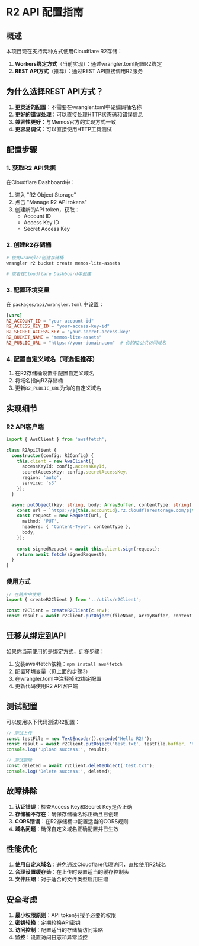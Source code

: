# R2 API 配置指南

## 概述

本项目现在支持两种方式使用Cloudflare R2存储：

1. **Workers绑定方式**（当前实现）：通过wrangler.toml配置R2绑定
2. **REST API方式**（推荐）：通过REST API直接调用R2服务

## 为什么选择REST API方式？

1. **更灵活的配置**：不需要在wrangler.toml中硬编码桶名称
2. **更好的错误处理**：可以直接处理HTTP状态码和错误信息
3. **兼容性更好**：与Memos官方的实现方式一致
4. **更容易调试**：可以直接使用HTTP工具测试

## 配置步骤

### 1. 获取R2 API凭据

在Cloudflare Dashboard中：
1. 进入 "R2 Object Storage"
2. 点击 "Manage R2 API tokens"
3. 创建新的API token，获取：
   - Account ID
   - Access Key ID
   - Secret Access Key

### 2. 创建R2存储桶

```bash
# 使用wrangler创建存储桶
wrangler r2 bucket create memos-lite-assets

# 或者在Cloudflare Dashboard中创建
```

### 3. 配置环境变量

在 `packages/api/wrangler.toml` 中设置：

```toml
[vars]
R2_ACCOUNT_ID = "your-account-id"
R2_ACCESS_KEY_ID = "your-access-key-id"
R2_SECRET_ACCESS_KEY = "your-secret-access-key"
R2_BUCKET_NAME = "memos-lite-assets"
R2_PUBLIC_URL = "https://your-domain.com"  # 你的R2公共访问域名
```

### 4. 配置自定义域名（可选但推荐）

1. 在R2存储桶设置中配置自定义域名
2. 将域名指向R2存储桶
3. 更新`R2_PUBLIC_URL`为你的自定义域名

## 实现细节

### R2 API客户端

```typescript
import { AwsClient } from 'aws4fetch';

class R2ApiClient {
  constructor(config: R2Config) {
    this.client = new AwsClient({
      accessKeyId: config.accessKeyId,
      secretAccessKey: config.secretAccessKey,
      region: 'auto',
      service: 's3'
    });
  }

  async putObject(key: string, body: ArrayBuffer, contentType: string) {
    const url = `https://${this.accountId}.r2.cloudflarestorage.com/${this.bucketName}/${key}`;
    const request = new Request(url, {
      method: 'PUT',
      headers: { 'Content-Type': contentType },
      body,
    });
    
    const signedRequest = await this.client.sign(request);
    return await fetch(signedRequest);
  }
}
```

### 使用方式

```typescript
// 在路由中使用
import { createR2Client } from '../utils/r2Client';

const r2Client = createR2Client(c.env);
const result = await r2Client.putObject(fileName, arrayBuffer, contentType);
```

## 迁移从绑定到API

如果你当前使用的是绑定方式，迁移步骤：

1. 安装aws4fetch依赖：`npm install aws4fetch`
2. 配置环境变量（见上面的步骤3）
3. 在wrangler.toml中注释掉R2绑定配置
4. 更新代码使用R2 API客户端

## 测试配置

可以使用以下代码测试R2配置：

```typescript
// 测试上传
const testFile = new TextEncoder().encode('Hello R2!');
const result = await r2Client.putObject('test.txt', testFile.buffer, 'text/plain');
console.log('Upload success:', result);

// 测试删除
const deleted = await r2Client.deleteObject('test.txt');
console.log('Delete success:', deleted);
```

## 故障排除

1. **认证错误**：检查Access Key和Secret Key是否正确
2. **存储桶不存在**：确保存储桶名称正确且已创建
3. **CORS错误**：在R2存储桶中配置适当的CORS规则
4. **域名问题**：确保自定义域名正确配置并已生效

## 性能优化

1. **使用自定义域名**：避免通过Cloudflare代理访问，直接使用R2域名
2. **合理设置缓存头**：在上传时设置适当的缓存控制头
3. **文件压缩**：对于适合的文件类型启用压缩

## 安全考虑

1. **最小权限原则**：API token只授予必要的权限
2. **密钥轮换**：定期轮换API密钥
3. **访问控制**：配置适当的存储桶访问策略
4. **监控**：设置访问日志和异常监控 